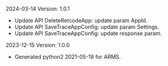 2024-03-14 Version: 1.0.1
- Update API DeleteRetcodeApp: update param AppId.
- Update API SaveTraceAppConfig: update param Settings.
- Update API SaveTraceAppConfig: update response param.


2023-12-15 Version: 1.0.0
- Generated python2 2021-05-19 for ARMS.

